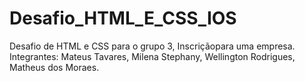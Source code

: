 # Desafio_HTML_E_CSS_IOS
Desafio de HTML e CSS para o grupo 3, Inscriçãopara uma empresa.
Integrantes: Mateus Tavares, Milena Stephany, Wellington Rodrigues, Matheus dos Moraes.

